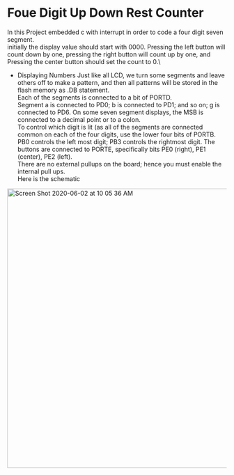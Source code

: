 # Foue Digit Up Down Rest Counter
In this Project embedded c with interrupt in order to code a four digit seven segment.\
initially the display value should start with 0000. Pressing the left button will count down by one, pressing the right button will count up by one, and Pressing the center button should set the count to 0.\

* Displaying Numbers
Just like all LCD, we turn some segments and leave others off to make a pattern, and then all patterns will be stored in the flash memory as .DB statement.\
Each of the segments is connected to a bit of PORTD.\
Segment a is connected to PD0; b is connected to PD1; and so on; g is connected to PD6. On some seven segment displays, the MSB is connected to a decimal point or to a colon.\
To control which digit is lit (as all of the segments are connected common on each of the four digits, use the lower four bits of PORTB. PB0 controls the left most digit; PB3 controls the rightmost digit.
The buttons are connected to PORTE, specifically bits PE0 (right), PE1 (center), PE2 (left).\
There are no external pullups on the board; hence you must enable the internal pull ups.\
Here is the schematic

<img width="642" alt="Screen Shot 2020-06-02 at 10 05 36 AM" src="https://user-images.githubusercontent.com/57555013/83532258-000ed380-a4bc-11ea-8707-141c4d26cf9b.png">

